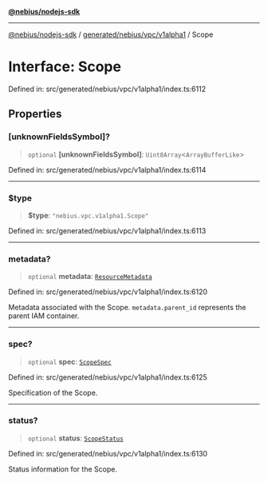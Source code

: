 [**@nebius/nodejs-sdk**](../../../../../README.md)

---

[@nebius/nodejs-sdk](../../../../../README.md) / [generated/nebius/vpc/v1alpha1](../README.md) / Scope

# Interface: Scope

Defined in: src/generated/nebius/vpc/v1alpha1/index.ts:6112

## Properties

### \[unknownFieldsSymbol\]?

> `optional` **\[unknownFieldsSymbol\]**: `Uint8Array`\<`ArrayBufferLike`\>

Defined in: src/generated/nebius/vpc/v1alpha1/index.ts:6114

---

### $type

> **$type**: `"nebius.vpc.v1alpha1.Scope"`

Defined in: src/generated/nebius/vpc/v1alpha1/index.ts:6113

---

### metadata?

> `optional` **metadata**: [`ResourceMetadata`](../../../common/v1/interfaces/ResourceMetadata.md)

Defined in: src/generated/nebius/vpc/v1alpha1/index.ts:6120

Metadata associated with the Scope.
`metadata.parent_id` represents the parent IAM container.

---

### spec?

> `optional` **spec**: [`ScopeSpec`](ScopeSpec.md)

Defined in: src/generated/nebius/vpc/v1alpha1/index.ts:6125

Specification of the Scope.

---

### status?

> `optional` **status**: [`ScopeStatus`](ScopeStatus.md)

Defined in: src/generated/nebius/vpc/v1alpha1/index.ts:6130

Status information for the Scope.
